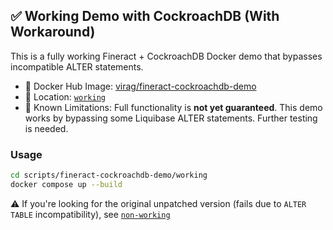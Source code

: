 ## ✅ Working Demo with CockroachDB (With Workaround)

This is a fully working Fineract + CockroachDB Docker demo that bypasses incompatible ALTER statements.

- 🚀 Docker Hub Image: [virag/fineract-cockroachdb-demo](https://hub.docker.com/r/virag/fineract-cockroachdb-demo)
- 📁 Location: [`working`](./working/README.md)
- 🧪 Known Limitations: Full functionality is **not yet guaranteed**. This demo works by bypassing some Liquibase ALTER statements. Further testing is needed.

### Usage

```bash
cd scripts/fineract-cockroachdb-demo/working
docker compose up --build
```

⚠️ If you're looking for the original unpatched version (fails due to `ALTER TABLE` incompatibility), see [`non-working`](./non-working/README.md)

